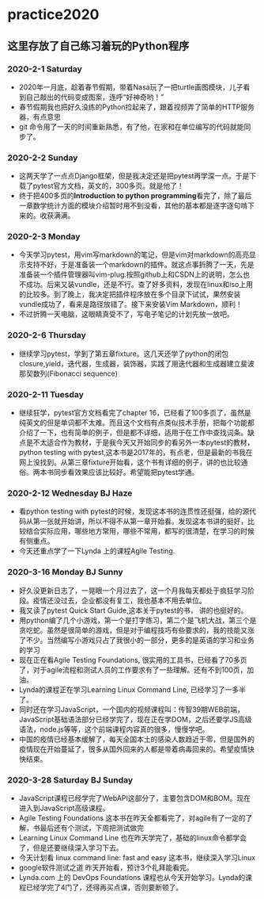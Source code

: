 # practice2020
## 这里存放了自己练习着玩的Python程序
### 2020-2-1 Saturday
* 2020年一月底，趁着春节假期，带着Nasa玩了一把turtle画图模块，儿子看到自己敲出的代码变成图案，连呼“好神奇哟！”
* 春节假期我也把好久没练的Python捡起来了，跟着视频弄了简单的HTTP服务器，有点意思
* git 命令用了一天的时间重新熟悉，有了他，在家和在单位编写的代码就能同步了。

### 2020-2-2 Sunday
* 这两天学了一点点Django框架，但是我决定还是把pytest再学深一点。于是下载了pytest官方文档，英文的，300多页。就是他了！
* 终于把400多页的**Introduction to python programming**看完了，除了最后一章数学统计方面的模块介绍暂时用不到没看，其他的基本都是逐字逐句啃下来的。收获满满。

### 2020-2-3 Monday
* 今天学习pytest，用vim写markdown的笔记，但是vim对markdown的高亮显示支持不好，于是准备装一个markdown的插件。就这点事折腾了一天，先是准备装一个插件管理器叫vim-plug.按照github上和CSDN上的说明，怎么也不成功。后来又装vundle，还是不行。查了好多资料，发现在linux和iso上用的比较多。到了晚上，我决定把插件程序放在多个目录下试试，果然安装vundle成功了，看来是路径放错了。接下来安装Vim Markdown，顺利！
* 不过折腾一天电脑，这眼睛真受不了，写电子笔记的计划先放一放吧。
### 2020-2-6 Thursday
* 继续学习pytest，学到了第五章fixture。这几天还学了python的闭包closure,yield，迭代器，生成器，装饰器，实践了用迭代器和生成器建立斐波那契数列(Fibonacci sequence)
### 2020-2-11 Tuesday
* 继续狂学，pytest官方文档看完了chapter 16，已经看了100多页了，虽然是纯英文的但是单词都不太难。而且这个文档有点类似技术手册，把每个功能都介绍了一下，也有简单的例子，但是都不详细，适用于在工作中查找词条。缺点是不太适合作为教材，于是我今天又开始同步的看另外一本pytest的教材，python testing with pytest,这本书是2017年的，有点老，但是最新的书我在网上没找到。从第三章fixture开始看，这个书有详细的例子，讲的也比较通俗。两本书同步看效果应该比较好。希望能把pytest学通。
### 2020-2-12 Wednesday BJ Haze
* 看python testing with pytest的时候，发现这本书的连贯性还挺强，给的源代码从第一张就开始讲，所以不得不从第一章开始看。发现这本书讲的挺好，比较结合实际应用，哪些地方常用，哪些不常用，都写的很清楚，在学习的时候有侧重点。
* 今天还重点学了一下Lynda 上的课程Agile Testing.
### 2020-3-16 Monday BJ Sunny
* 好久没更新日志了，一晃眼一个月过去了，这一个月我每天都处于疯狂学习阶段。疫情还没过去，企业都没有复工，我也基本不用去单位。
* 我又读了pytest Quick Start Guide,这本关于pytest的书， 讲的也挺好的。
* 用python编了几个小游戏，第一个是打字练习，第二个是飞机大战，第三个是贪吃蛇。虽然是很简单的游戏，但是对于编程技巧有些要求的，我的技能又涨了不少。当然编写小游戏只占了我很小的一部分，更多的是英语的学习和业务的学习
* 现在正在看Agile Testing Foundations, 很实用的工具书，已经看了70多页了，对于agile流程和测试人员的工作要求有了一些理解。还有不到100页，加油。
* Lynda的课程正在学习Learning Linux Command Line, 已经学习了一多半了。
* 同时还在学习JavaScript，一个国内的视频课程叫：传智39期WEB前端，JavaScript基础语法部分已经学完了，现在正在学DOM，之后还要学JS高级语法，node.js等等，这个前端课程内容真的很多，慢慢学吧。
* 中国的疫情已经基本缓解了，每天全国本土的感染人数趋近于零，但是国外的疫情现在开始蔓延了，很多从国外回来的人都是带着病毒回来的。希望疫情快快结束。
### 2020-3-28 Saturday BJ Sunday
* JavaScript课程已经学完了WebAPI这部分了，主要包含DOM和BOM。现在进入到JavaScript高级课程。
* Agile Testing Foundations 这本书在昨天全都看完了，对agile有了一定的了解，书最后还有个测试，下周把测试做完
* Learning Linux Command Line 也在昨天学完了，基础的linux命令都学会了，但是还要继续深入学习下去。
* 今天计划看 linux command line: fast and easy 这本书，继续深入学习Linux
* google软件测试之道 昨天开始看，预计3个礼拜能看完。
* Lynda.com 上的 DevOps Foundations 课程也从今天开始学习。Lynda的课程已经学完了4门了，还得再买点课，否则要断顿了。
